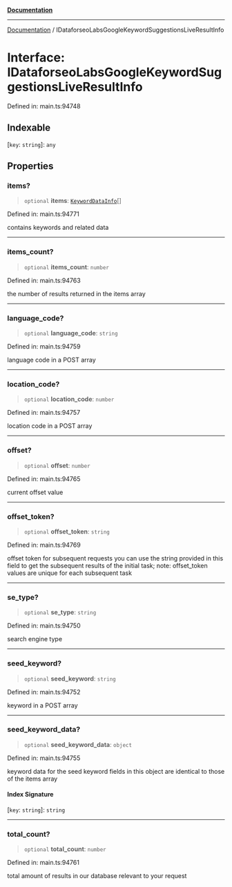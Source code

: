[**Documentation**](../README.md)

***

[Documentation](../README.md) / IDataforseoLabsGoogleKeywordSuggestionsLiveResultInfo

# Interface: IDataforseoLabsGoogleKeywordSuggestionsLiveResultInfo

Defined in: main.ts:94748

## Indexable

\[`key`: `string`\]: `any`

## Properties

### items?

> `optional` **items**: [`KeywordDataInfo`](../classes/KeywordDataInfo.md)[]

Defined in: main.ts:94771

contains keywords and related data

***

### items\_count?

> `optional` **items\_count**: `number`

Defined in: main.ts:94763

the number of results returned in the items array

***

### language\_code?

> `optional` **language\_code**: `string`

Defined in: main.ts:94759

language code in a POST array

***

### location\_code?

> `optional` **location\_code**: `number`

Defined in: main.ts:94757

location code in a POST array

***

### offset?

> `optional` **offset**: `number`

Defined in: main.ts:94765

current offset value

***

### offset\_token?

> `optional` **offset\_token**: `string`

Defined in: main.ts:94769

offset token for subsequent requests
you can use the string provided in this field to get the subsequent results of the initial task;
note: offset_token values are unique for each subsequent task

***

### se\_type?

> `optional` **se\_type**: `string`

Defined in: main.ts:94750

search engine type

***

### seed\_keyword?

> `optional` **seed\_keyword**: `string`

Defined in: main.ts:94752

keyword in a POST array

***

### seed\_keyword\_data?

> `optional` **seed\_keyword\_data**: `object`

Defined in: main.ts:94755

keyword data for the seed keyword
fields in this object are identical to those of the items array

#### Index Signature

\[`key`: `string`\]: `string`

***

### total\_count?

> `optional` **total\_count**: `number`

Defined in: main.ts:94761

total amount of results in our database relevant to your request
